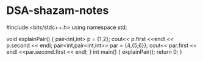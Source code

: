 # DSA-shazam-notes
#include <bits/stdc++.h>
using namespace std;

void explainPair() {
    pair<int,int> p = {1,2};
    cout<< p.first <<endl << p.second << endl;
    pair<int,pair<int,int>> par = {4,{5,6}};
    cout<< par.first << endl <<par.second.first << endl;
}
int main()
{
    explainPair();
    return 0;
}
